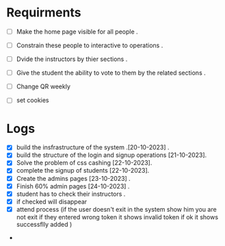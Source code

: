 # Requirments 
- [ ] Make the home page visible for all people .
- [ ] Constrain these people to interactive to operations .
- [ ] Dvide the instructors by thier sections .
- [ ] Give the student the ability to vote to them by the related sections .
- [ ] Change QR weekly
- [ ] set cookies



# Logs 
- [x] build the insfrastructure of the system .[20-10-2023] .
- [x] build the structure of the login and signup operations [21-10-2023]. 
- [x] Solve the problem of css cashing [22-10-2023]. 
- [x] complete the signup of students [22-10-2023].
- [x] Create the admins pages [23-10-2023] .
- [x] Finish 60% admin pages [24-10-2023] .
- [x] student has to check their instructors .
- [x] if checked will disappear 
- [x] attend process (if the user doesn't exit in the system show him you are not exit
      if they entered wrong token it shows invalid token if ok it shows successflly added )
- 

